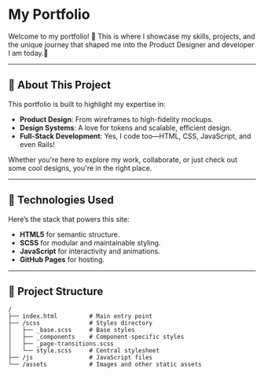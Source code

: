 # My Portfolio

Welcome to my portfolio! 🎉 This is where I showcase my skills, projects, and the unique journey that shaped me into the Product Designer and developer I am today.🌟

---

## 🚀 About This Project

This portfolio is built to highlight my expertise in:
- **Product Design**: From wireframes to high-fidelity mockups.
- **Design Systems**: A love for tokens and scalable, efficient design.
- **Full-Stack Development**: Yes, I code too—HTML, CSS, JavaScript, and even Rails!

Whether you're here to explore my work, collaborate, or just check out some cool designs, you're in the right place.

---

## 🔧 Technologies Used

Here’s the stack that powers this site:
- **HTML5** for semantic structure.
- **SCSS** for modular and maintainable styling.
- **JavaScript** for interactivity and animations.
- **GitHub Pages** for hosting.

---

## 📂 Project Structure

```plaintext
/
├── index.html         # Main entry point
├── /scss              # Styles directory
│   ├── _base.scss     # Base styles
│   ├── _components    # Component-specific styles
│   ├── _page-transitions.scss
│   └── style.scss     # Central stylesheet
├── /js                # JavaScript files
└── /assets            # Images and other static assets
